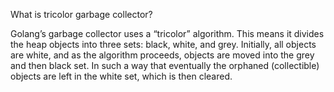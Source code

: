 What is tricolor garbage collector?

Golang’s garbage collector uses a “tricolor” algorithm. 
This means it divides the heap objects into three sets: black, white, and grey. 
Initially, all objects are white, and as the algorithm proceeds, objects are moved into the grey and then black set.
In such a way that eventually the orphaned (collectible) objects are left in the white set, which is then cleared. 